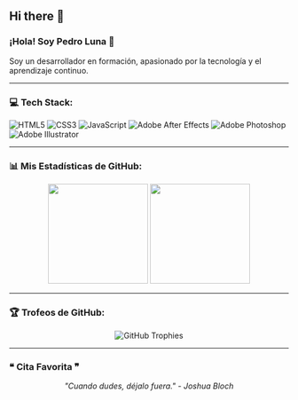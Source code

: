 ## Hi there 👋
### ¡Hola! Soy Pedro Luna 👋

Soy un desarrollador en formación, apasionado por la tecnología y el aprendizaje continuo.

---

### 💻 Tech Stack:

![HTML5](https://img.shields.io/badge/html5-%23E34F26.svg?style=for-the-badge&logo=html5&logoColor=white)
![CSS3](https://img.shields.io/badge/css3-%231572B6.svg?style=for-the-badge&logo=css3&logoColor=white)
![JavaScript](https://img.shields.io/badge/javascript-%23323330.svg?style=for-the-badge&logo=javascript&logoColor=%23F7DF1E)
![Adobe After Effects](https://img.shields.io/badge/Adobe%20After%20Effects-CF96FD?style=for-the-badge&logo=adobeaftereffects&logoColor=393665)
![Adobe Photoshop](https://img.shields.io/badge/adobe%20photoshop-%2331A8FF.svg?style=for-the-badge&logo=adobe%20photoshop&logoColor=white)
![Adobe Illustrator](https://img.shields.io/badge/adobe%20illustrator-%23FF9A00.svg?style=for-the-badge&logo=adobe%20illustrator&logoColor=white)

---

### 📊 Mis Estadísticas de GitHub:

<p align="center">
  <img height="180em" src="https://github-readme-stats.vercel.app/api?username=PeterLuna14&show_icons=true&theme=dracula&include_all_commits=true&count_private=true"/>
  <img height="180em" src="https://github-readme-stats.vercel.app/api/top-langs/?username=PeterLuna14&layout=compact&langs_count=8&theme=dracula"/>
</p>

---

### 🏆 Trofeos de GitHub:

<p align="center">
  <img src="https://github-profile-trophy.vercel.app/?username=PeterLuna14&theme=dracula&row=1&column=7" alt="GitHub Trophies"/>
</p>

---

### ❝ Cita Favorita ❞

<p align="center">
  <i>"Cuando dudes, déjalo fuera." - Joshua Bloch</i>
</p>
